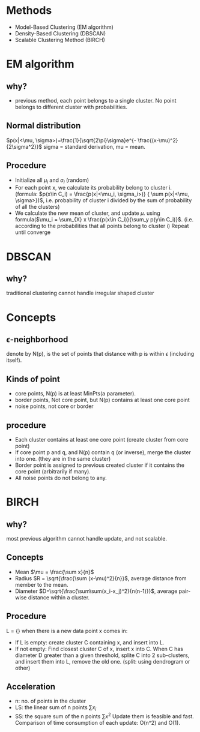# Methods
- Model-Based Clustering (EM algorithm)
- Density-Based Clustering (DBSCAN)
- Scalable Clustering Method (BIRCH)

# EM algorithm
## why?
- previous method, each point belongs to a single cluster. No point belongs to different cluster with probabilities. 
## Normal distribution
$p(x|<\mu, \sigma>)=\frac{1}{\sqrt{2\pi}\sigma}e^{- \frac{(x-\mu)^2}{2\sigma^2}}$
sigma = standard derivation, mu = mean.
## Procedure
- Initialize all $\mu_i$ and $\sigma_i$ (random)
- For each point x, we calculate its probability belong to cluster i. (formula: $p(x\in C_i) = \frac{p(x|<\mu_i, \sigma_i>)} { \sum p(x|<\mu, \sigma>})$, i.e. probability of cluster i divided by the sum of probability of all the clusters)
- We calculate the new mean of cluster, and update $\mu$. using formula($\mu_i = \sum_{X} x \frac{p(x\in C_i)}{\sum_y p(y\in C_i)}$. (i.e. according to the probabilities that all points belong to cluster i)
Repeat until converge
# DBSCAN
## why?
traditional clustering cannot handle irregular shaped cluster
# Concepts
## $\epsilon$-neighborhood
denote by N(p), is the set of points that distance with p is within $\epsilon$ (including itself).
## Kinds of point
- core points, N(p) is at least MinPts(a parameter).
- border points, Not core point, but N(p) contains at least one core point
- noise points, not core or border
## procedure
- Each cluster contains at least one core point (create cluster from core point)
- If core point p and q, and N(p) contain q (or inverse), merge the cluster into one. (they are in the same cluster)
- Border point is assigned to previous created cluster if it contains the core point (arbitrarily if many).
- All noise points do not belong to any.

# BIRCH
## why?
most previous algorithm cannot handle update, and not scalable.
## Concepts
- Mean $\mu = \frac{\sum x}{n}$
- Radius $R = \sqrt{\frac{\sum (x-\mu)^2}{n}}$, average distance from member to the mean.
- Diameter $D=\sqrt{\frac{\sum\sum(x_i-x_j)^2}{n(n-1)}}$, average pair-wise distance within a cluster.
## Procedure
L = {}
when there is a new data point x comes in:
- If L is empty: create cluster C containing x, and insert into L.
- If not empty: Find closest cluster C of x, insert x into C. When C has diameter D greater than a given threshold, splite C into 2 sub-clusters, and insert them into L, remove the old one. (split: using dendrogram or other)
## Acceleration
- n: no. of points in the cluster
- LS: the linear sum of n points $\sum x_i$
- SS: the square sum of the n points $\sum x^2$
Update them is feasible and fast.
Comparison of time consumption of each update: O(n^2) and O(1). 